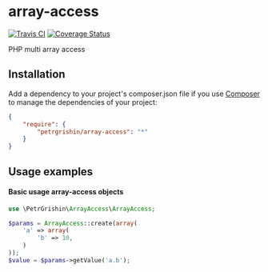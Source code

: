 array-access
============
[![Travis CI](https://travis-ci.org/petrgrishin/array-access.png "Travis CI")](https://travis-ci.org/petrgrishin/array-access)
[![Coverage Status](https://coveralls.io/repos/petrgrishin/array-access/badge.png?branch=master)](https://coveralls.io/r/petrgrishin/array-access?branch=master)

PHP multi array access

Installation
------------
Add a dependency to your project's composer.json file if you use [Composer](http://getcomposer.org/) to manage the dependencies of your project:
```json
{
    "require": {
        "petrgrishin/array-access": "*"
    }
}
```

Usage examples
--------------
#### Basic usage array-access objects
```php
use \PetrGrishin\ArrayAccess\ArrayAccess;

$params = ArrayAccess::create(array(
    'a' => array(
        'b' => 10,
    )
));
$value = $params->getValue('a.b');
```